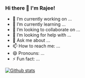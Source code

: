 ### Hi there 👋 I'm Rajee!

- 🔭 I’m currently working on ...
- 🌱 I’m currently learning ...
- 👯 I’m looking to collaborate on ...
- 🤔 I’m looking for help with ...
- 💬 Ask me about ...
- 📫 How to reach me: ...
- 😄 Pronouns: ...
- ⚡ Fun fact: ...

[![Github stats](https://github-readme-stats.vercel.app/api?username=iamrajee)](https://github.com/iamrajee/iamrajee)
